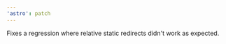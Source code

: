 ```yaml
---
'astro': patch
---
```


Fixes a regression where relative static redirects didn't work as expected.
